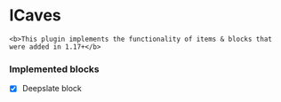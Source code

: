 # ICaves 
<p align="center">
	
	<b>This plugin implements the functionality of items & blocks that were added in 1.17+</b>
</p>

### Implemented blocks
- [X] Deepslate block
